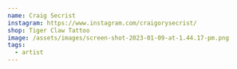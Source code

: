 ```yaml
---
name: Craig Secrist
instagram: https://www.instagram.com/craigorysecrist/
shop: Tiger Claw Tattoo
image: /assets/images/screen-shot-2023-01-09-at-1.44.17-pm.png
tags:
  - artist
---
```


